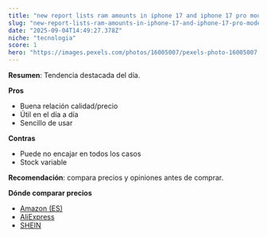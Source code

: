 ```yaml
---
title: "new report lists ram amounts in iphone 17 and iphone 17 pro models"
slug: "new-report-lists-ram-amounts-in-iphone-17-and-iphone-17-pro-models"
date: "2025-09-04T14:49:27.378Z"
niche: "tecnologia"
score: 1
hero: "https://images.pexels.com/photos/16005007/pexels-photo-16005007.jpeg?auto=compress&cs=tinysrgb&fit=crop&h=627&w=1200&auto=compress&cs=tinysrgb&w=1024&h=576&fit=crop"
---
```


**Resumen**: Tendencia destacada del día.

**Pros**
- Buena relación calidad/precio
- Útil en el día a día
- Sencillo de usar

**Contras**
- Puede no encajar en todos los casos
- Stock variable

**Recomendación**: compara precios y opiniones antes de comprar.

**Dónde comparar precios**
- [Amazon (ES)](https://www.amazon.es/s?k=new+report+lists+ram+amounts+in+iphone+17+and+iphone+17+pro+models&language=es_ES&tag=teknovashop25-21)
- [AliExpress](https://es.aliexpress.com/wholesale?SearchText=new+report+lists+ram+amounts+in+iphone+17+and+iphone+17+pro+models)
- [SHEIN](https://es.shein.com/pdsearch?keyword=new+report+lists+ram+amounts+in+iphone+17+and+iphone+17+pro+models)
